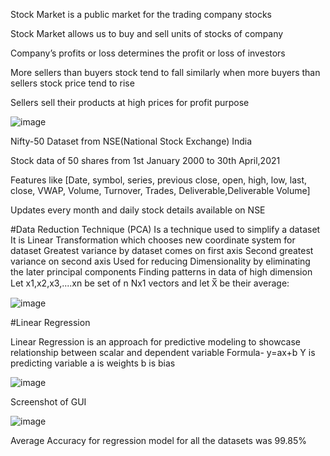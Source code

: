 
Stock Market is a public market for the trading company stocks

Stock Market allows us to buy and sell units of stocks of company

Company’s  profits or loss determines the profit or loss of investors

More sellers than buyers stock tend  to fall similarly when more buyers than sellers stock price tend to rise

Sellers sell their products at high prices for profit purpose

![image](https://user-images.githubusercontent.com/51523547/133292706-19cbc14d-1841-4928-a741-1d42460bd65f.png)

Nifty-50 Dataset from NSE(National Stock Exchange) India

Stock data of 50 shares from 1st January 2000 to 30th April,2021

Features like [Date, symbol, series, previous close, open, high, low, last, close, VWAP, Volume, Turnover, 
Trades, Deliverable,Deliverable Volume]

Updates every month and daily stock details available on NSE 

#Data Reduction Technique (PCA)
Is a technique used to simplify a dataset
It is Linear Transformation which chooses new coordinate system for dataset
Greatest variance by dataset comes on first axis
Second greatest variance on second axis
Used for reducing Dimensionality by eliminating the later principal components
Finding patterns in data of high dimension
Let x1,x2,x3,....xn be set of n Nx1 vectors and let X̅ be their average:

![image](https://user-images.githubusercontent.com/51523547/133293004-52e3129b-6007-406e-8366-0ac5f2ef0e6f.png)

 #Linear Regression
 
Linear Regression is an approach for predictive modeling to showcase relationship between scalar and dependent variable
Formula- y=ax+b
Y is predicting variable
a is weights 
b is bias


![image](https://user-images.githubusercontent.com/51523547/133293096-8da0160c-a5b9-483f-8a49-5408571a38ee.png)

Screenshot of GUI

![image](https://user-images.githubusercontent.com/51523547/133293130-e55fdef6-8662-44b7-836a-84c84d5dfd7e.png)

Average Accuracy for regression model for all the datasets was 99.85%


